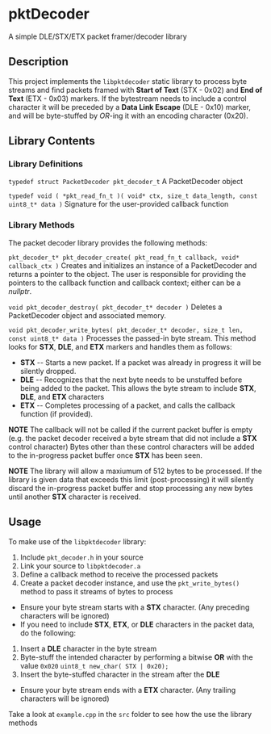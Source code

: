 # pktDecoder
A simple DLE/STX/ETX packet framer/decoder library

## Description
This project implements the `libpktdecoder` static library to process byte streams and find packets framed with **Start of Text** (STX - 0x02) and **End of Text** (ETX - 0x03) markers. If the bytestream needs to include a control character it will be preceded by a **Data Link Escape** (DLE - 0x10) marker, and will be byte-stuffed by *OR*-ing it with an encoding character (0x20).

## Library Contents
### Library Definitions
`typedef struct PacketDecoder pkt_decoder_t`
A PacketDecoder object

`typedef void ( *pkt_read_fn_t )( void* ctx, size_t data_length, const uint8_t* data )`
Signature for the user-provided callback function

### Library Methods
The packet decoder library provides the following methods:

`pkt_decoder_t* pkt_decoder_create( pkt_read_fn_t callback, void* callback_ctx )`
Creates and initializes an instance of a PacketDecoder and returns a pointer to the object. The user is responsible for providing the pointers to the callback function and callback context; either can be a *nullptr*.

`void pkt_decoder_destroy( pkt_decoder_t* decoder )`
Deletes a PacketDecoder object and associated memory.

`void pkt_decoder_write_bytes( pkt_decoder_t* decoder, size_t len, const uint8_t* data )`
Processes the passed-in byte stream. This method looks for **STX**, **DLE**, and **ETX** markers and handles them as follows:
- **STX** -- Starts a new packet. If a packet was already in progress it will be silently dropped.
- **DLE** -- Recognizes that the next byte needs to be unstuffed before being added to the packet. This allows the byte stream to include **STX**, **DLE**, and **ETX** characters
- **ETX** -- Completes processing of a packet, and calls the callback function (if provided). 

**NOTE** The callback will not be called if the current packet buffer is empty (e.g. the packet decoder received a byte stream that did not include a **STX** control character)
Bytes other than these control characters will be added to the in-progress packet buffer once **STX** has been seen.

**NOTE** The library will allow a maxiumum of 512 bytes to be processed. If the library is given data that exceeds this limit (post-processing) it will silently discard the in-progress packet buffer and stop processing any new bytes until another **STX** character is received.

## Usage
To make use of the `libpktdecoder` library:
1. Include `pkt_decoder.h` in your source
1. Link your source to `libpktdecoder.a`
1. Define a callback method to receive the processed packets
1. Create a packet decoder instance, and use the `pkt_write_bytes()` method to pass it streams of bytes to process
- Ensure your byte stream starts with a **STX** character. (Any preceding characters will be ignored)
- If you need to include **STX**, **ETX**, or **DLE** characters in the packet data, do the following:
1. Insert a **DLE** character in the byte stream
1. Byte-stuff the intended character by performing a bitwise **OR** with the value `0x020`
`uint8_t new_char( STX | 0x20);`
1. Insert the byte-stuffed character in the stream after the **DLE** 
- Ensure your byte stream ends with a **ETX** character. (Any trailing characters will be ignored)

Take a look at `example.cpp` in the `src` folder to see how the use the library methods
